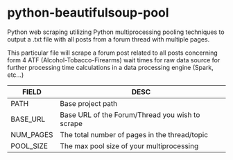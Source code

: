 # python-beautifulsoup-pool
Python web scraping utilizing Python multiprocessing pooling techniques to output a .txt file with all posts from a forum thread with multiple pages.

This particular file will scrape a forum post related to all posts concerning form 4 ATF (Alcohol-Tobacco-Firearms) wait times for raw data source for further processing time calculations in a data processing engine (Spark, etc...)

| FIELD | DESC |
| ------ | ------ |
| PATH | Base project path |
| BASE_URL | Base URL of the Forum/Thread you wish to scrape |
| NUM_PAGES | The total number of pages in the thread/topic |
| POOL_SIZE | The max pool size of your multiprocessing |
